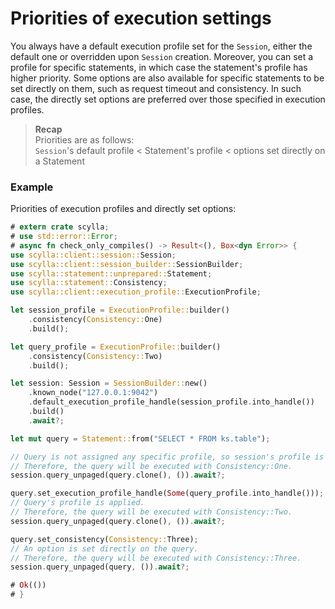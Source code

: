 # Priorities of execution settings

You always have a default execution profile set for the `Session`, either the default one or overridden upon `Session` creation. Moreover, you can set a profile for specific statements, in which case the statement's profile has higher priority. Some options are also available for specific statements to be set directly on them, such as request timeout and consistency. In such case, the directly set options are preferred over those specified in execution profiles.

> **Recap**\
> Priorities are as follows:\
> `Session`'s default profile < Statement's profile < options set directly on a Statement


### Example
Priorities of execution profiles and directly set options:
```rust
# extern crate scylla;
# use std::error::Error;
# async fn check_only_compiles() -> Result<(), Box<dyn Error>> {
use scylla::client::session::Session;
use scylla::client::session_builder::SessionBuilder;
use scylla::statement::unprepared::Statement;
use scylla::statement::Consistency;
use scylla::client::execution_profile::ExecutionProfile;

let session_profile = ExecutionProfile::builder()
    .consistency(Consistency::One)
    .build();

let query_profile = ExecutionProfile::builder()
    .consistency(Consistency::Two)
    .build();

let session: Session = SessionBuilder::new()
    .known_node("127.0.0.1:9042")
    .default_execution_profile_handle(session_profile.into_handle())
    .build()
    .await?;

let mut query = Statement::from("SELECT * FROM ks.table");

// Query is not assigned any specific profile, so session's profile is applied.
// Therefore, the query will be executed with Consistency::One.
session.query_unpaged(query.clone(), ()).await?;

query.set_execution_profile_handle(Some(query_profile.into_handle()));
// Query's profile is applied.
// Therefore, the query will be executed with Consistency::Two.
session.query_unpaged(query.clone(), ()).await?;

query.set_consistency(Consistency::Three);
// An option is set directly on the query.
// Therefore, the query will be executed with Consistency::Three.
session.query_unpaged(query, ()).await?;

# Ok(())
# }
```